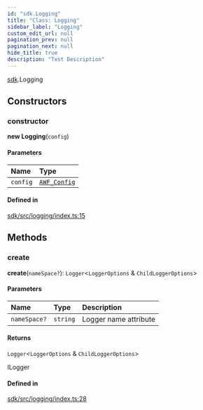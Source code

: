```yaml
---
id: "sdk.Logging"
title: "Class: Logging"
sidebar_label: "Logging"
custom_edit_url: null
pagination_prev: null
pagination_next: null
hide_title: true
description: "Test Description"
---
```


[sdk](../modules/sdk.md).Logging

## Constructors

### constructor

**new Logging**(`config`)

#### Parameters

| Name | Type |
| :------ | :------ |
| `config` | [`AWF_Config`](sdk.AWF_Config.md) |

#### Defined in

[sdk/src/logging/index.ts:15](https://github.com/AKASHAorg/akasha-core/blob/6ca157f7/libs/sdk/src/logging/index.ts#L15)

## Methods

### create

**create**(`nameSpace?`): `Logger`<`LoggerOptions` & `ChildLoggerOptions`\>

#### Parameters

| Name | Type | Description |
| :------ | :------ | :------ |
| `nameSpace?` | `string` | Logger name attribute |

#### Returns

`Logger`<`LoggerOptions` & `ChildLoggerOptions`\>

ILogger

#### Defined in

[sdk/src/logging/index.ts:28](https://github.com/AKASHAorg/akasha-core/blob/6ca157f7/libs/sdk/src/logging/index.ts#L28)

